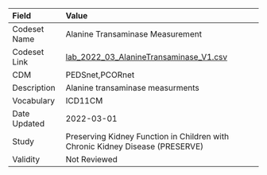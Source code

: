 |Field        |Value                                                                         |
|:------------|:-----------------------------------------------------------------------------|
|Codeset Name |Alanine Transaminase Measurement                                              |
|Codeset Link |[lab_2022_03_AlanineTransaminase_V1.csv](https://github.com/PEDSnet/Variable-Dictionary/blob/main/lab_meas/lab_2022_03_AlanineTransaminase_V1.csv)|
|CDM          |PEDSnet,PCORnet                                                               |
|Description  |Alanine transaminase measurments                                              |
|Vocabulary   |ICD11CM                                                                       |
|Date Updated |2022-03-01                                                                    |
|Study        |Preserving Kidney Function in Children with Chronic Kidney Disease (PRESERVE) |
|Validity     |Not Reviewed                                                                  |
